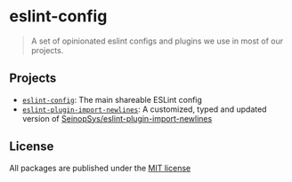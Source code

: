 # eslint-config

> A set of opinionated eslint configs and plugins we use in most of our projects.

## Projects

- [`eslint-config`](./packages/eslint-config/README.md): The main shareable ESLint config
- [`eslint-plugin-import-newlines`](./packages/eslint-plugin-import-newlines/README.md): A customized, typed and updated version of [SeinopSys/eslint-plugin-import-newlines](https://github.com/SeinopSys/eslint-plugin-import-newlines)

## License

All packages are published under the [MIT license](LICENSE)

